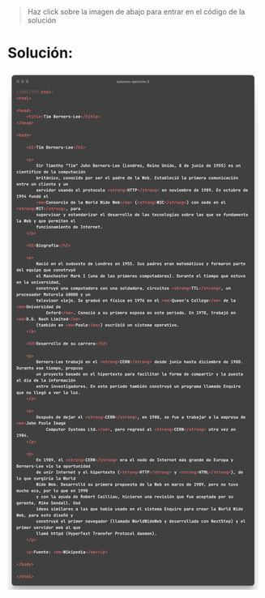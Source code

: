 > Haz click sobre la imagen de abajo para entrar en el código de la solución

# Solución:

[![Solución 2](https://github.com/ricaardev/HTML-CSS-Curso-practico-avanzado/blob/master/HTML/Conceptos%20basicos%202/Solucion/solucion-ejercicio-2.png)](https://github.com/ricaardev/HTML-CSS-Curso-practico-avanzado/blob/master/HTML/Conceptos%20basicos%202/Solucion/solucion-ejercicio-2.html)
